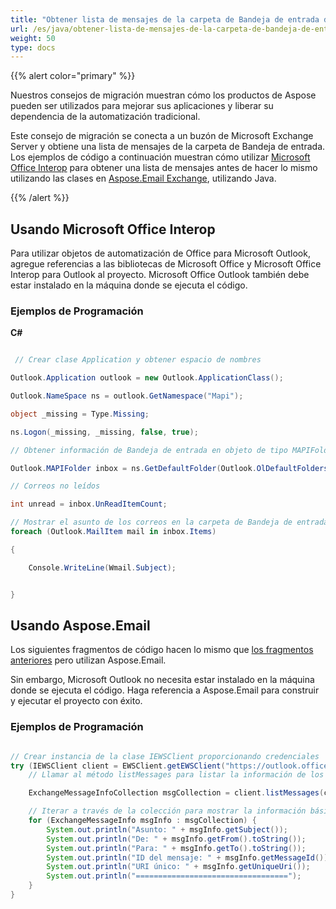 ```yaml
---
title: "Obtener lista de mensajes de la carpeta de Bandeja de entrada del buzón de Microsoft Exchange Server"
url: /es/java/obtener-lista-de-mensajes-de-la-carpeta-de-bandeja-de-entrada-del-buzón-de-microsoft-exchange-server/
weight: 50
type: docs
---
```



{{% alert color="primary" %}} 

Nuestros consejos de migración muestran cómo los productos de Aspose pueden ser utilizados para mejorar sus aplicaciones y liberar su dependencia de la automatización tradicional.

Este consejo de migración se conecta a un buzón de Microsoft Exchange Server y obtiene una lista de mensajes de la carpeta de Bandeja de entrada. Los ejemplos de código a continuación muestran cómo utilizar [Microsoft Office Interop](#using-microsoft-office-interop) para obtener una lista de mensajes antes de hacer lo mismo utilizando las clases en [Aspose.Email Exchange](#using-asposeemail), utilizando Java.

{{% /alert %}} 
## **Usando Microsoft Office Interop**
Para utilizar objetos de automatización de Office para Microsoft Outlook, agregue referencias a las bibliotecas de Microsoft Office y Microsoft Office Interop para Outlook al proyecto. Microsoft Office Outlook también debe estar instalado en la máquina donde se ejecuta el código.
### **Ejemplos de Programación**
**C#**

~~~cs

 // Crear clase Application y obtener espacio de nombres

Outlook.Application outlook = new Outlook.ApplicationClass();

Outlook.NameSpace ns = outlook.GetNamespace("Mapi");

object _missing = Type.Missing;

ns.Logon(_missing, _missing, false, true);

// Obtener información de Bandeja de entrada en objeto de tipo MAPIFolder

Outlook.MAPIFolder inbox = ns.GetDefaultFolder(Outlook.OlDefaultFolders.olFolderInbox);

// Correos no leídos

int unread = inbox.UnReadItemCount;

// Mostrar el asunto de los correos en la carpeta de Bandeja de entrada
foreach (Outlook.MailItem mail in inbox.Items)

{

    Console.WriteLine(Wmail.Subject);


}


~~~
## **Usando Aspose.Email**
Los siguientes fragmentos de código hacen lo mismo que [los fragmentos anteriores](#using-microsoft-office-interop) pero utilizan Aspose.Email.

Sin embargo, Microsoft Outlook no necesita estar instalado en la máquina donde se ejecuta el código. Haga referencia a Aspose.Email para construir y ejecutar el proyecto con éxito.
### **Ejemplos de Programación**

~~~java

// Crear instancia de la clase IEWSClient proporcionando credenciales
try (IEWSClient client = EWSClient.getEWSClient("https://outlook.office365.com/EWS/Exchange.asmx", "username", "password", "domain")) {
    // Llamar al método listMessages para listar la información de los mensajes de la Bandeja de entrada

    ExchangeMessageInfoCollection msgCollection = client.listMessages(client.getMailboxInfo().getInboxUri());

    // Iterar a través de la colección para mostrar la información básica
    for (ExchangeMessageInfo msgInfo : msgCollection) {
        System.out.println("Asunto: " + msgInfo.getSubject());
        System.out.println("De: " + msgInfo.getFrom().toString());
        System.out.println("Para: " + msgInfo.getTo().toString());
        System.out.println("ID del mensaje: " + msgInfo.getMessageId());
        System.out.println("URI único: " + msgInfo.getUniqueUri());
        System.out.println("==================================");
    }
}

~~~